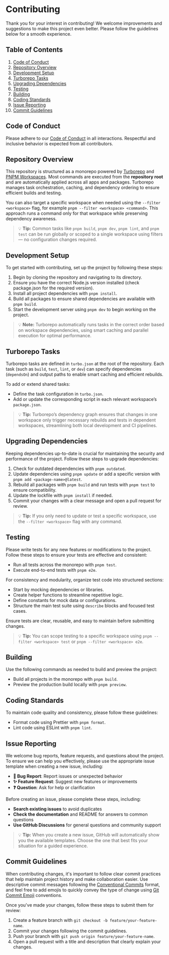 # Contributing

Thank you for your interest in contributing! We welcome improvements and suggestions to make this project even better. Please follow the guidelines below for a smooth experience.

## Table of Contents

1. [Code of Conduct](#code-of-conduct)
2. [Repository Overview](#repository-overview)
3. [Development Setup](#development-setup)
4. [Turborepo Tasks](#turborepo-tasks)
5. [Upgrading Dependencies](#upgrading-dependencies)
6. [Testing](#testing)
7. [Building](#building)
8. [Coding Standards](#coding-standards)
9. [Issue Reporting](#issue-reporting)
10. [Commit Guidelines](#commit-guidelines)

## Code of Conduct

Please adhere to our [Code of Conduct](./CODE_OF_CONDUCT.md) in all interactions. Respectful and inclusive behavior is expected from all contributors.

## Repository Overview

This repository is structured as a monorepo powered by [Turborepo](https://turbo.build/repo) and [PNPM Workspaces](https://pnpm.io/workspaces). Most commands are executed from the **repository root** and are automatically applied across all apps and packages. Turborepo manages task orchestration, caching, and dependency ordering to ensure efficient builds and testing.

You can also target a specific workspace when needed using the `--filter <workspace>` flag, for example `pnpm --filter <workspace> <command>`. This approach runs a command only for that workspace while preserving dependency awareness.

> 💡 **Tip:** Common tasks like `pnpm build`, `pnpm dev`, `pnpm lint`, and `pnpm test` can be run globally or scoped to a single workspace using filters — no configuration changes required.

## Development Setup

To get started with contributing, set up the project by following these steps:

1. Begin by cloning the repository and navigating to its directory.
2. Ensure you have the correct Node.js version installed (check package.json for the required version).
3. Install all project dependencies with `pnpm install`.
4. Build all packages to ensure shared dependencies are available with `pnpm build`.
5. Start the development server using `pnpm dev` to begin working on the project.

> 💡 **Note:** Turborepo automatically runs tasks in the correct order based on workspace dependencies, using smart caching and parallel execution for optimal performance.

## Turborepo Tasks

Turborepo tasks are defined in `turbo.json` at the root of the repository. Each task (such as `build`, `test`, `lint`, or `dev`) can specify dependencies (`dependsOn`) and output paths to enable smart caching and efficient rebuilds.

To add or extend shared tasks:

- Define the task configuration in `turbo.json`.
- Add or update the corresponding script in each relevant workspace’s `package.json`.

> 💡 **Tip:** Turborepo’s dependency graph ensures that changes in one workspace only trigger necessary rebuilds and tests in dependent workspaces, streamlining both local development and CI pipelines.

## Upgrading Dependencies

Keeping dependencies up-to-date is crucial for maintaining the security and performance of the project. Follow these steps to upgrade dependencies:

1. Check for outdated dependencies with `pnpm outdated`.
2. Update dependencies using `pnpm update` or add a specific version with `pnpm add <package-name>@latest`.
3. Rebuild all packages with `pnpm build` and run tests with `pnpm test` to ensure compatibility.
4. Update the lockfile with `pnpm install` if needed.
5. Commit your changes with a clear message and open a pull request for review.

> 💡 **Tip:** If you only need to update or test a specific workspace, use the `--filter <workspace>` flag with any command.

## Testing

Please write tests for any new features or modifications to the project. Follow these steps to ensure your tests are effective and consistent:

- Run all tests across the monorepo with `pnpm test`.
- Execute end-to-end tests with `pnpm e2e`.

For consistency and modularity, organize test code into structured sections:

- Start by mocking dependencies or libraries.
- Create helper functions to streamline repetitive logic.
- Define constants for mock data or configurations.
- Structure the main test suite using `describe` blocks and focused test cases.

Ensure tests are clear, reusable, and easy to maintain before submitting changes.

> 💡 **Tip:** You can scope testing to a specific workspace using `pnpm --filter <workspace> test` or `pnpm --filter <workspace> e2e`.

## Building

Use the following commands as needed to build and preview the project:

- Build all projects in the monorepo with `pnpm build`.
- Preview the production build locally with `pnpm preview`.

## Coding Standards

To maintain code quality and consistency, please follow these guidelines:

- Format code using Prettier with `pnpm format`.
- Lint code using ESLint with `pnpm lint`.

## Issue Reporting

We welcome bug reports, feature requests, and questions about the project. To ensure we can help you effectively, please use the appropriate issue template when creating a new issue, including:

- **🐛 Bug Report**: Report issues or unexpected behavior
- **✨ Feature Request**: Suggest new features or improvements
- **❓ Question**: Ask for help or clarification

Before creating an issue, please complete these steps, including:

- **Search existing issues** to avoid duplicates
- **Check the documentation** and README for answers to common questions
- **Use GitHub Discussions** for general questions and community support

> 💡 **Tip:** When you create a new issue, GitHub will automatically show you the available templates. Choose the one that best fits your situation for a guided experience.

## Commit Guidelines

When contributing changes, it's important to follow clear commit practices that help maintain project history and make collaboration easier. Use descriptive commit messages following the [Conventional Commits](https://www.conventionalcommits.org/) format, and feel free to add emojis to quickly convey the type of change using [Git Commit Emoji](https://dev.andrewdyer.rocks/git-commit-emoji) conventions.

Once you've made your changes, follow these steps to submit them for review:

1. Create a feature branch with `git checkout -b feature/your-feature-name`.
2. Commit your changes following the commit guidelines.
3. Push your branch with `git push origin feature/your-feature-name`.
4. Open a pull request with a title and description that clearly explain your changes.
